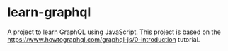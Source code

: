 # learn-graphql
A project to learn GraphQL using JavaScript. This project is based on the https://www.howtographql.com/graphql-js/0-introduction tutorial.
